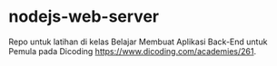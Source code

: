 # nodejs-web-server
Repo untuk latihan di kelas Belajar Membuat Aplikasi Back-End untuk Pemula pada Dicoding https://www.dicoding.com/academies/261.
